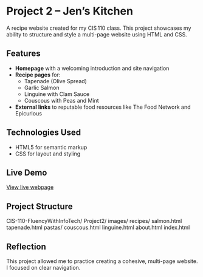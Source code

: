 # Project 2 – Jen’s Kitchen

A recipe website created for my CIS 110 class. This project showcases my ability to structure and style a multi-page website using HTML and CSS.

## Features
- **Homepage** with a welcoming introduction and site navigation
- **Recipe pages** for:
  - Tapenade (Olive Spread)
  - Garlic Salmon
  - Linguine with Clam Sauce
  - Couscous with Peas and Mint
- **External links** to reputable food resources like The Food Network and Epicurious

## Technologies Used
- HTML5 for semantic markup
- CSS for layout and styling

## Live Demo
[View live webpage](https://uo-cit-drewlesh.github.io/CIS-110-FluencyWithInfoTech/Project2/)

## Project Structure
CIS-110-FluencyWithInfoTech/
  Project2/
    images/
    recipes/
      salmon.html
      tapenade.html
      pastas/
        couscous.html
        linguine.html
    about.html
    index.html

## Reflection
This project allowed me to practice creating a cohesive, multi-page website. I focused on clear navigation.
